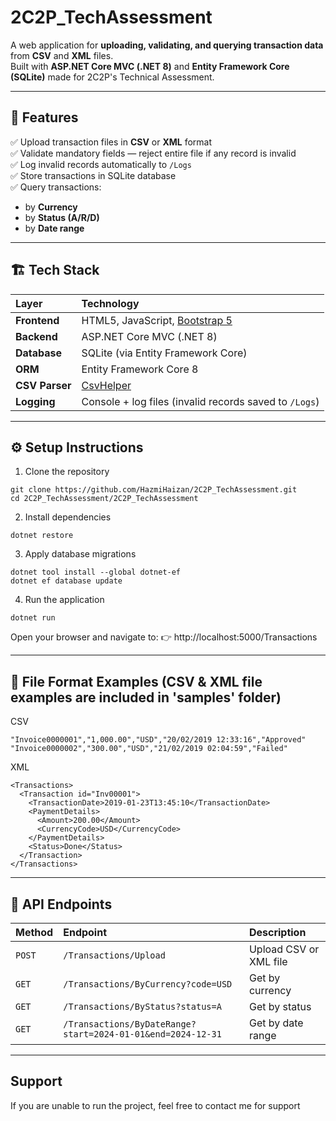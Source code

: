 # 2C2P_TechAssessment

A web application for **uploading, validating, and querying transaction data** from **CSV** and **XML** files.  
Built with **ASP.NET Core MVC (.NET 8)** and **Entity Framework Core (SQLite)** made for 2C2P's Technical Assessment.

---

## 🚀 Features

✅ Upload transaction files in **CSV** or **XML** format  
✅ Validate mandatory fields — reject entire file if any record is invalid  
✅ Log invalid records automatically to `/Logs`  
✅ Store transactions in SQLite database  
✅ Query transactions:
- by **Currency**
- by **Status (A/R/D)**
- by **Date range**

---

## 🏗️ Tech Stack

| Layer | Technology |
|:------|:------------|
| **Frontend** | HTML5, JavaScript, [Bootstrap 5](https://getbootstrap.com/) |
| **Backend** | ASP.NET Core MVC (.NET 8) |
| **Database** | SQLite (via Entity Framework Core) |
| **ORM** | Entity Framework Core 8 |
| **CSV Parser** | [CsvHelper](https://joshclose.github.io/CsvHelper/) |
| **Logging** | Console + log files (invalid records saved to `/Logs`) |

---

## ⚙️ Setup Instructions

1. Clone the repository
```
git clone https://github.com/HazmiHaizan/2C2P_TechAssessment.git
cd 2C2P_TechAssessment/2C2P_TechAssessment
```

2. Install dependencies
```
dotnet restore
```

3. Apply database migrations
```
dotnet tool install --global dotnet-ef
dotnet ef database update
```

4. Run the application
```
dotnet run
```

Open your browser and navigate to:
👉 http://localhost:5000/Transactions

---

## 📂 File Format Examples (CSV & XML file examples are included in 'samples' folder)
CSV
```
"Invoice0000001","1,000.00","USD","20/02/2019 12:33:16","Approved"
"Invoice0000002","300.00","USD","21/02/2019 02:04:59","Failed"
```
XML
```
<Transactions>
  <Transaction id="Inv00001">
    <TransactionDate>2019-01-23T13:45:10</TransactionDate>
    <PaymentDetails>
      <Amount>200.00</Amount>
      <CurrencyCode>USD</CurrencyCode>
    </PaymentDetails>
    <Status>Done</Status>
  </Transaction>
</Transactions>
```

---

## 🧠 API Endpoints

| Method | Endpoint                                                    | Description            |
| :----- | :---------------------------------------------------------- | :--------------------- |
| `POST` | `/Transactions/Upload`                                      | Upload CSV or XML file |
| `GET`  | `/Transactions/ByCurrency?code=USD`                         | Get by currency        |
| `GET`  | `/Transactions/ByStatus?status=A`                           | Get by status          |
| `GET`  | `/Transactions/ByDateRange?start=2024-01-01&end=2024-12-31` | Get by date range      |

---

## Support

If you are unable to run the project, feel free to contact me for support
